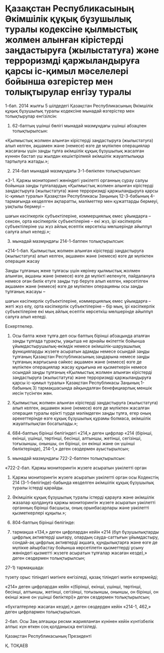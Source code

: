 # Қазақстан Республикасының Әкімшілік құқық бұзушылық туралы кодексіне қылмыстық жолмен алынған кірістерді заңдастыруға (жылыстатуға) және терроризмді қаржыландыруға қарсы  іс-қимыл мәселелері бойынша өзгерістер         мен толықтырулар енгізу туралы

1-бап. 2014 жылғы 5 шілдедегі Қазақстан Республикасының Әкімшілік құқық бұзушылық туралы кодексіне мынадай өзгерістер мен толықтырулар енгізілсін:

1) 62-баптың үшінші бөлігі мынадай мазмұндағы үшінші абзацпен толықтырылсын:

«Қылмыстық жолмен алынған кірістерді заңдастыруға (жылыстатуға) алып келген, ақшамен және (немесе) өзге де мүлікпен операциялар жасағаны үшін заңды тұлға әкімшілік құқық бұзушылық жасалған күннен бастап үш жылдан кешіктірілмей әкімшілік жауаптылыққа тартылуға жатады.»;

2) 214-бап мынадай мазмұндағы 3-1-бөлікпен толықтырылсын:

«3-1. Қаржы мониторингі жөніндегі уәкілетті органның сұрау салуы бойынша заңды тұлғалардың «Қылмыстық жолмен алынған кірістерді заңдастыруға (жылыстатуға) және терроризмді қаржыландыруға қарсы  іс-қимыл туралы» Қазақстан Республикасы Заңының 12-3-бабының  4-тармағында көзделген ақпаратты, мәліметтер мен құжаттарды бермеуі, уақтылы бермеуі – 

шағын кәсіпкерлік субъектілеріне, коммерциялық емес ұйымдарға – сексен, орта кәсіпкерлік субъектілеріне – екі жүз, ірі кәсіпкерлік субъектілеріне үш жүз айлық есептік көрсеткіш мөлшерінде айыппұл салуға алып келеді.»;

3) мынадай мазмұндағы 214-1-баппен толықтырылсын:

«214-1-бап. Қылмыстық жолмен алынған кірістерді заңдастыруға (жылыстатуға) алып келген, ақшамен және (немесе) өзге де мүлікпен операция жасау

Заңды тұлғаның жеке тұлғасы үшін көрінеу қылмыстық жолмен  алынған, ақшаны және (немесе) өзге де мүлікті иеленуге, пайдалануға немесе оған билік етуге заңды түр беруге алып келген, көрсетілген ақшамен және (немесе) өзге де мүлікпен операцияны осы заңды тұлғаның жасауы – 

шағын кәсіпкерлік субъектілеріне, коммерциялық емес ұйымдарға – жеті жүз елу, орта кәсіпкерлік субъектілеріне – бір мың, ірі кәсіпкерлік субъектілеріне екі мың айлық есептік көрсеткіш мөлшерінде айыппұл салуға алып келеді.

Ескертпелер.

1. Осы бапта жеке тұлға деп осы баптың бірінші абзацында аталған заңды тұлғада тұрақты, уақытша не арнайы өкілеттік бойынша ұйымдастырушылық-өкімдік немесе әкімшілік-шаруашылық функцияларды жүзеге асыратын адамды немесе осындай заңды тұлғаның Қазақстан Республикасының заңдарына немесе заңды тұлғаның жарғысына сәйкес ақшамен және (немесе) өзге де мүлікпен операциялар жасау құқығына ие қызметкерін немесе осындай заңды тұлғаның «Қылмыстық жолмен алынған кірістерді заңдастыруға (жылыстатуға) және терроризмді қаржыландыруға қарсы іс-қимыл туралы» Қазақстан Республикасы Заңының 1-бабының  3) тармақшасында айқындалған бенефициарлық меншік иесін түсінген жөн.

2. Қылмыстық жолмен алынған кірістерді заңдастыруға (жылыстатуға) алып келген, ақшамен және (немесе) өзге де мүлікпен жасалған операция туралы ерікті түрде мәлімдеген заңды тұлға, егер оның әрекеттерінде өзге құқық бұзушылық құрамы болмаса, әкімшілік жауаптылықтан босатылады.»;

4) 684-баптың бірінші бөлігіндегі «214,» деген цифрлар «214 (бірінші, екінші, үшінші, төртінші, бесінші, алтыншы, жетінші, сегізінші, тоғызыншы, оныншы, он бірінші, он екінші және он үшінші бөліктерінде), 214-1,» деген сөздермен ауыстырылсын;

5) мынадай мазмұндағы 722-2-баппен толықтырылсын:

«722-2-бап. Қаржы мониторингін жүзеге асыратын уәкілетті орган

1. Қаржы мониторингін жүзеге асыратын уәкілетті орган осы Кодекстің 214 (3-1-бөлігінде)-бабында көзделген әкімшілік құқық бұзушылық туралы істерді қарайды.

2. Әкімшілік құқық бұзушылық туралы істерді қарауға және әкімшілік жазалар қолдануға қаржы мониторингін жүзеге асыратын уәкілетті органның бірінші басшысы, оның орынбасарлары және уәкілетті қызметкерлері құқылы.»;

6) 804-баптың бірінші бөлігінде:

23) тармақша «134,» деген цифрлардан кейін «214 (бұл бұзушылықтарды цифрлық активтерді шығару, олардың сауда-саттығын ұйымдастыру, сондай-ақ цифрлық активтерді ақшаға, құндылықтарға және өзге де мүлікке айырбастау бойынша көрсетілетін қызметтерді ұсыну жөніндегі қызметті жүзеге асыратын тұлғалар жасаған кезде),» деген сөздермен толықтырылсын;

27-1) тармақшада:

түзету орыс тіліндегі мәтінге енгізіледі, қазақ тіліндегі мәтін өзгермейді;

«214» деген цифрлардан кейін «(бірінші, екінші, үшінші, төртінші, бесінші, алтыншы, жетінші, сегізінші, тоғызыншы, оныншы, он бірінші, он екінші және он үшінші бөліктері)» деген сөздермен толықтырылсын;

«бухгалтерлер жасаған кезде),» деген сөздерден кейін «214-1, 462,» деген цифрлармен толықтырылсын.

2-бап. Осы Заң алғашқы ресми жарияланған күнінен кейін күнтізбелік алпыс күн өткен соң қолданысқа енгізіледі.

Қазақстан Республикасының Президенті

Қ. ТОҚАЕВ

